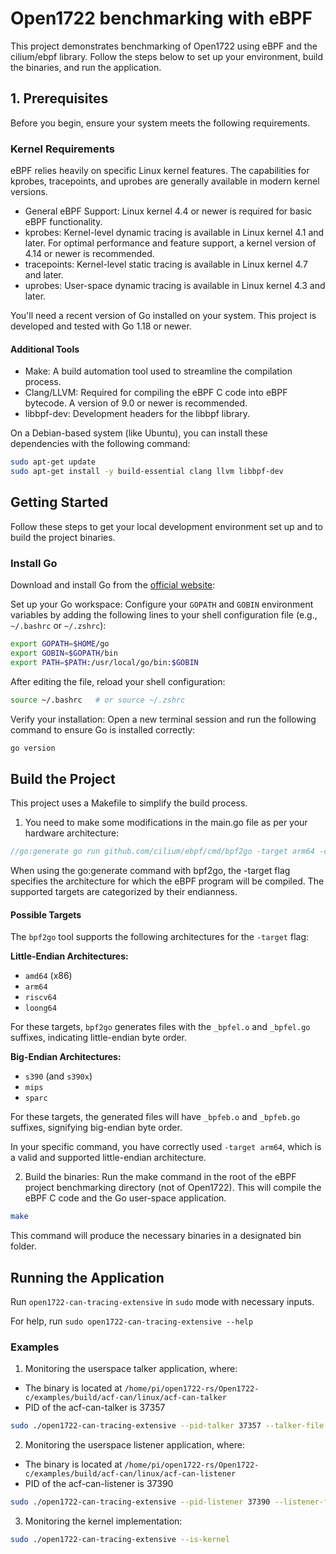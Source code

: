 # Open1722 benchmarking with eBPF

This project demonstrates benchmarking of Open1722 using eBPF and the cilium/ebpf library. Follow the steps below to set up your environment, build the binaries, and run the application.

## 1. Prerequisites

Before you begin, ensure your system meets the following requirements.

### Kernel Requirements

eBPF relies heavily on specific Linux kernel features. The capabilities for kprobes, tracepoints, and uprobes are generally available in modern kernel versions.

- General eBPF Support: Linux kernel 4.4 or newer is required for basic eBPF functionality.
- kprobes: Kernel-level dynamic tracing is available in Linux kernel 4.1 and later. For optimal performance and feature support, a kernel version of 4.14 or newer is recommended.
- tracepoints: Kernel-level static tracing is available in Linux kernel 4.7 and later.
- uprobes: User-space dynamic tracing is available in Linux kernel 4.3 and later.

You'll need a recent version of Go installed on your system. This project is developed and tested with Go 1.18 or newer.

#### Additional Tools

- Make: A build automation tool used to streamline the compilation process.
- Clang/LLVM: Required for compiling the eBPF C code into eBPF bytecode. A version of 9.0 or newer is recommended.
- libbpf-dev: Development headers for the libbpf library.

On a Debian-based system (like Ubuntu), you can install these dependencies with the following command:

```bash
sudo apt-get update
sudo apt-get install -y build-essential clang llvm libbpf-dev
```

## Getting Started

Follow these steps to get your local development environment set up and to build the project binaries.

### Install Go

Download and install Go from the [official website](https://golang.org/dl/):

Set up your Go workspace: Configure your `GOPATH` and `GOBIN` environment variables by adding the following lines to your shell configuration file (e.g., `~/.bashrc` or `~/.zshrc`):

```bash
export GOPATH=$HOME/go
export GOBIN=$GOPATH/bin
export PATH=$PATH:/usr/local/go/bin:$GOBIN
```

After editing the file, reload your shell configuration:

```bash
source ~/.bashrc   # or source ~/.zshrc
```

Verify your installation: Open a new terminal session and run the following command to ensure Go is installed correctly:

```bash
go version
```

## Build the Project

This project uses a Makefile to simplify the build process.

1) You need to make some modifications in the main.go file as per your hardware architecture:

```go
//go:generate go run github.com/cilium/ebpf/cmd/bpf2go -target arm64 -cflags "-I/usr/include/aarch64-linux-gnu -I/usr/include/" CANTrace eBPF/bpf.c
```

When using the go:generate command with bpf2go, the -target flag specifies the architecture for which the eBPF program will be compiled. The supported targets are categorized by their endianness.

#### Possible Targets

The `bpf2go` tool supports the following architectures for the `-target` flag:

**Little-Endian Architectures:**
- `amd64` (x86)
- `arm64`
- `riscv64`
- `loong64`

For these targets, `bpf2go` generates files with the `_bpfel.o` and `_bpfel.go` suffixes, indicating little-endian byte order.

**Big-Endian Architectures:**
- `s390` (and `s390x`)
- `mips`
- `sparc`

For these targets, the generated files will have `_bpfeb.o` and `_bpfeb.go` suffixes, signifying big-endian byte order.

In your specific command, you have correctly used `-target arm64`, which is a valid and supported little-endian architecture.

2) Build the binaries: Run the make command in the root of the eBPF project benchmarking directory (not of Open1722). This will compile the eBPF C code and the Go user-space application.

```bash
make
```

This command will produce the necessary binaries in a designated bin folder.

## Running the Application

Run `open1722-can-tracing-extensive` in `sudo` mode with necessary inputs.

For help, run `sudo open1722-can-tracing-extensive --help`

### Examples

1) Monitoring the userspace talker application, where:
 - The binary is located at `/home/pi/open1722-rs/Open1722-c/examples/build/acf-can/linux/acf-can-talker`
 - PID of the acf-can-talker is 37357

```bash
sudo ./open1722-can-tracing-extensive --pid-talker 37357 --talker-file /home/pi/open1722-rs/Open1722-c/examples/build/acf-can/linux/acf-can-talker
```

2) Monitoring the userspace listener application, where:
 - The binary is located at `/home/pi/open1722-rs/Open1722-c/examples/build/acf-can/linux/acf-can-listener`
 - PID of the acf-can-listener is 37390

```bash
sudo ./open1722-can-tracing-extensive --pid-listener 37390 --listener-file /home/pi/open1722-rs/Open1722-c/examples/build/acf-can/linux/acf-can-listener
```

3) Monitoring the kernel implementation:

```bash
sudo ./open1722-can-tracing-extensive --is-kernel
```
